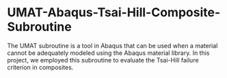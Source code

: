 # UMAT-Abaqus-Tsai-Hill-Composite-Subroutine
The UMAT subroutine is a tool in Abaqus that can be used when a material cannot be adequately modeled using the Abaqus material library. In this project, we employed this subroutine to evaluate the Tsai-Hill failure criterion in composites.
